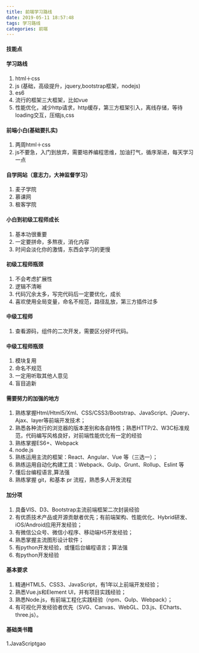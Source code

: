 ```yaml
---
title: 前端学习路线
date: 2019-05-11 18:57:48
tags: 学习路线
categories: 前端
---
```



#### 技能点

#### 学习路线
1. html＋css
1. js (基础，高级提升，jquery,bootstrap框架，nodejs)
1. es6
1. 流行的框架三大框架，比如vue
1. 性能优化，减少http请求，http缓存，第三方框架引入，离线存储，等待loading交互，压缩js,css

#### 前端小白(基础要扎实)
1. 两周html＋css
1. js不要急，入门到放弃，需要培养编程思维，加油打气，循序渐进，每天学习一点

#### 自学网站（意志力，大神监督学习）
1.  麦子学院
1.  慕课网
1.  极客学院

#### 小白到初级工程师成长
1. 基本功很重要
2. 一定要拼命，多熬夜，消化内容
1. 时间会淡化你的激情，东西会学习的更慢

#### 初级工程师瓶颈
1. 不会考虑扩展性
2. 逻辑不清晰
3. 代码冗余太多，写完代码后一定要优化，成长
4. 喜欢使用全局变量，命名不规范，路径乱放，第三方插件过多

#### 中级工程师
1. 查看源码，组件的二次开发，需要区分好坏代码。

#### 中级工程师瓶颈
1. 模块复用
1. 命名不规范
1. 一定用听取其他人意见
2. 盲目追新



#### 需要努力的加强的地方

1. 熟练掌握Html/Html5/Xml、CSS/CSS3/Bootstrap、JavaScript、jQuery、Ajax、layer等前端开发技术；
2. 熟悉各种流行的浏览器的版本差别和各自特性；熟悉HTTP/2、W3C标准规范，代码编写风格良好，对前端性能优化有一定的经验
3. 熟练掌握ES6+、Webpack
4. node.js
1. 熟练运用主流的框架：React、Angular、Vue 等（三选一）；
1. 熟练运用自动化构建工具：Webpack、Gulp、Grunt、Rollup、Eslint 等
7. 懂后台编程语言,算法强
4. 熟练掌握 git，和基本 pr 流程，熟悉多人开发流程 

#### 加分项
1. 具备VIS、D3、Bootstrap主流前端框架二次封装经验
3. 有优质技术产品或开源贡献者优先；有前端架构、性能优化、Hybrid研发、iOS/Android应用开发经验；
5. 有微信公众号、微信小程序、移动端H5开发经验；
6. 熟悉掌握主流图形设计软件；
7. 有python开发经验，或懂后台编程语言；算法强
8. 有python开发经验


#### 基本要求

1. 精通HTML5、CSS3、JavaScript，有1年以上前端开发经验；
2. 熟悉Vue.js和Element UI，并有项目实践经验；
3. 熟悉Node.js，有前端工程化实践经验（npm、Gulp、Webpack）；
4. 有可视化开发经验者优先（SVG、Canvas、WebGL、D3.js、ECharts、three.js）。




#### 基础类书籍
1.JavaScriptgao

